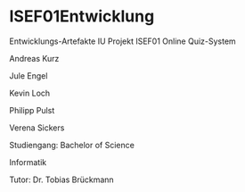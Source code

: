 # ISEF01Entwicklung
Entwicklungs-Artefakte IU Projekt ISEF01 Online Quiz-System

Andreas Kurz  

Jule Engel 

Kevin Loch 

Philipp Pulst 

Verena Sickers 

 

 

Studiengang: Bachelor of Science 

Informatik  

  

Tutor: Dr. Tobias Brückmann 
